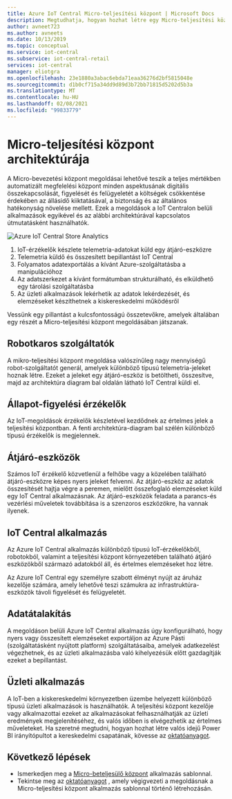 ```yaml
---
title: Azure IoT Central Micro-teljesítési központ | Microsoft Docs
description: Megtudhatja, hogyan hozhat létre egy Micro-teljesítési központ alkalmazást a Micro-beteljesülő központ alkalmazás-sablonnal IoT Central
author: avneet723
ms.author: avneets
ms.date: 10/13/2019
ms.topic: conceptual
ms.service: iot-central
ms.subservice: iot-central-retail
services: iot-central
manager: eliotgra
ms.openlocfilehash: 23e1880a3abac6ebda71eaa36276d2bf5815048e
ms.sourcegitcommit: d1b0cf715a34dd9d89d3b72bb71815d5202d5b3a
ms.translationtype: MT
ms.contentlocale: hu-HU
ms.lasthandoff: 02/08/2021
ms.locfileid: "99833779"
---
```

# <a name="micro-fulfillment-center-architecture"></a>Micro-teljesítési központ architektúrája

A Micro-bevezetési központ megoldásai lehetővé teszik a teljes mértékben automatizált megfelelési központ minden aspektusának digitális összekapcsolását, figyelését és felügyeletét a költségek csökkentése érdekében az állásidő kiiktatásával, a biztonság és az általános hatékonyság növelése mellett. Ezek a megoldások a IoT Centralon belüli alkalmazások egyikével és az alábbi architektúrával kapcsolatos útmutatásként használhatók.

![Azure IoT Central Store Analytics](./media/architecture/micro-fulfillment-center-architecture-frame.png)

1. IoT-érzékelők készlete telemetria-adatokat küld egy átjáró-eszközre
2. Telemetria küldő és összesített bepillantást IoT Central
3. Folyamatos adatexportálás a kívánt Azure-szolgáltatásba a manipulációhoz
4. Az adatszerkezet a kívánt formátumban strukturálható, és elküldhető egy tárolási szolgáltatásba
5. Az üzleti alkalmazások lekérhetik az adatok lekérdezését, és elemzéseket készíthetnek a kiskereskedelmi működésről
 
Vessünk egy pillantást a kulcsfontosságú összetevőkre, amelyek általában egy részét a Micro-teljesítési központ megoldásában játszanak.

## <a name="robotic-carriers"></a>Robotkaros szolgáltatók

A mikro-teljesítési központ megoldása valószínűleg nagy mennyiségű robot-szolgáltatót generál, amelyek különböző típusú telemetria-jeleket hoznak létre. Ezeket a jeleket egy átjáró-eszköz is betöltheti, összesítve, majd az architektúra diagram bal oldalán látható IoT Central küldi el.  

## <a name="condition-monitoring-sensors"></a>Állapot-figyelési érzékelők

Az IoT-megoldások érzékelők készletével kezdődnek az értelmes jelek a teljesítési központban. A fenti architektúra-diagram bal szélén különböző típusú érzékelők is megjelennek.

## <a name="gateway-devices"></a>Átjáró-eszközök

Számos IoT érzékelő közvetlenül a felhőbe vagy a közelében található átjáró-eszközre képes nyers jeleket felvenni. Az átjáró-eszköz az adatok összesítését hajtja végre a peremen, mielőtt összefoglaló elemzéseket küld egy IoT Central alkalmazásnak. Az átjáró-eszközök feladata a parancs-és vezérlési műveletek továbbítása is a szenzoros eszközökre, ha vannak ilyenek. 

## <a name="iot-central-application"></a>IoT Central alkalmazás

Az Azure IoT Central alkalmazás különböző típusú IoT-érzékelőkből, robotokból, valamint a teljesítési központ környezetében található átjáró eszközökből származó adatokból áll, és értelmes elemzéseket hoz létre.

Az Azure IoT Central egy személyre szabott élményt nyújt az áruház kezelője számára, amely lehetővé teszi számukra az infrastruktúra-eszközök távoli figyelését és felügyeletét.

## <a name="data-transform"></a>Adatátalakítás
A megoldáson belüli Azure IoT Central alkalmazás úgy konfigurálható, hogy nyers vagy összesített elemzéseket exportáljon az Azure Pásti (szolgáltatásként nyújtott platform) szolgáltatásaiba, amelyek adatkezelést végezhetnek, és az üzleti alkalmazásba való kihelyezésük előtt gazdagítják ezeket a bepillantást. 

## <a name="business-application"></a>Üzleti alkalmazás
A IoT-ben a kiskereskedelmi környezetben üzembe helyezett különböző típusú üzleti alkalmazások is használhatók. A teljesítési központ kezelője vagy alkalmazottai ezeket az alkalmazásokat felhasználhatják az üzleti eredmények megjelenítéséhez, és valós időben is elvégezhetik az értelmes műveleteket. Ha szeretné megtudni, hogyan hozhat létre valós idejű Power BI irányítópultot a kereskedelmi csapatának, kövesse az [oktatóanyagot](./tutorial-in-store-analytics-create-app.md).

## <a name="next-steps"></a>Következő lépések
* Ismerkedjen meg a [Micro-beteljesülő központ](https://aka.ms/checkouttemplate) alkalmazás sablonnal. 
* Tekintse meg az [oktatóanyagot](https://aka.ms/mfc-tutorial) , amely végigvezeti a megoldásnak a Micro-teljesítési központ alkalmazás sablonnal történő létrehozásán.
